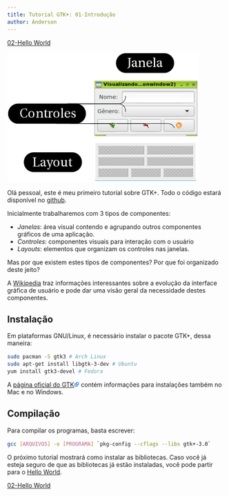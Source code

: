 ```yaml
---
title: Tutorial GTK+: 01-Introdução
author: Anderson
---
```


<div class="tutlinks"><span class="linkdireito"><a href=
    "2015-02-06-tut-gtk-02-helloworld.html">02-Hello World
</a></span>
</div>

![](../images/gtk-introducao2.png)

Olá pessoal, este é meu primeiro tutorial sobre GTK+. Todo o código estará disponível no [github](https://github.com/anderflash/tutoriais/tree/master/src/gtk).

Inicialmente trabalharemos com 3 tipos de componentes:

- *Janelas*: área visual contendo e agrupando outros componentes gráficos de uma aplicação.
- *Controles*: componentes visuais para interação com o usuário
- *Layouts*: elementos que organizam os controles nas janelas.



Mas por que existem estes tipos de componentes? Por que foi organizado deste jeito?

A [Wikipedia](http://en.wikipedia.org/wiki/History_of_the_graphical_user_interface) traz informações interessantes sobre a evolução da interface gráfica de usuário e pode dar uma visão geral da necessidade destes componentes.

## Instalação

Em plataformas GNU/Linux, é necessário instalar o pacote GTK+, dessa maneira:

``` bash
sudo pacman -S gtk3 # Arch Linux
sudo apt-get install libgtk-3-dev # Ubuntu
yum install gtk3-devel # Fedora
```

A [página oficial do GTK![](../images/externallink.png)](http://www.gtk.org/download/index.php) contém informações para instalações também no Mac e no Windows.

## Compilação

Para compilar os programas, basta escrever:

```bash
gcc [ARQUIVOS] -o [PROGRAMA] `pkg-config --cflags --libs gtk+-3.0`
```


O próximo tutorial mostrará como instalar as bibliotecas. Caso você já esteja seguro de que as bibliotecas já estão instaladas, você pode partir para o [Hello World]().

<div class="tutlinks"><span class="linkdireito"><a href=
    "2015-02-06-tut-gtk-02-helloworld.html">02-Hello World
</a></span>
</div>